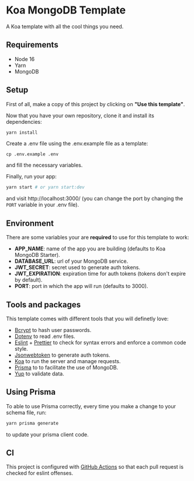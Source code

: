 # Koa MongoDB Template

A Koa template with all the cool things you need.

## Requirements
* Node 16
* Yarn
* MongoDB

## Setup
First of all, make a copy of this project by clicking on **"Use this template"**.

Now that you have your own repository, clone it and install its dependencies:
```bash
yarn install
```

Create a .env file using the .env.example file as a template:
```
cp .env.example .env
```
and fill the necessary variables.

Finally, run your app:
```bash
yarn start # or yarn start:dev
```
and visit http://localhost:3000/ (you can change the port by changing the `PORT` variable in your .env file).

## Environment
There are some variables your are **required** to use for this template to work:
* **APP_NAME**: name of the app you are building (defaults to Koa MongoDB Starter).
* **DATABASE_URL**: url of your MongoDB service.
* **JWT_SECRET**: secret used to generate auth tokens.
* **JWT_EXPIRATION**: expiration time for auth tokens (tokens don't expire by default).
* **PORT**: port in which the app will run (defaults to 3000).

## Tools and packages
This template comes with different tools that you will definetly love:
* [Bcrypt](https://github.com/kelektiv/node.bcrypt.js) to hash user passwords.
* [Dotenv](https://github.com/motdotla/dotenv) to read .env files.
* [Eslint](https://eslint.org/) + [Prettier](https://prettier.io/) to check for syntax errors and enforce a common code style.
* [Jsonwebtoken](https://github.com/auth0/node-jsonwebtoken) to generate auth tokens.
* [Koa](https://koajs.com/) to run the server and manage requests.
* [Prisma](https://www.prisma.io/) to to facilitate the use of MongoDB.
* [Yup](https://github.com/jquense/yup) to validate data.

## Using Prisma

To able to use Prisma correctly, every time you make a change to your schema file, run:
```bash
yarn prisma generate
````
to update your prisma client code.

## CI
This project is configured with [GitHub Actions](https://github.com/features/actions) so that each pull request is checked for eslint offenses.
